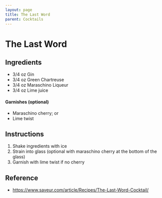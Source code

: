 ```yaml
---
layout: page
title: The Last Word
parent: Cocktails
---
```


# The Last Word

## Ingredients

- 3/4 oz Gin
- 3/4 oz Green Chartreuse
- 3/4 oz Maraschino Liqueur
- 3/4 oz Lime juice

#### Garnishes (optional)

- Maraschino cherry; or
- Lime twist

## Instructions

1. Shake ingredients with ice
2. Strain into glass (optional with maraschino cherry at the bottom of the glass)
3. Garnish with lime twist if no cherry

## Reference

- https://www.saveur.com/article/Recipes/The-Last-Word-Cocktail/

